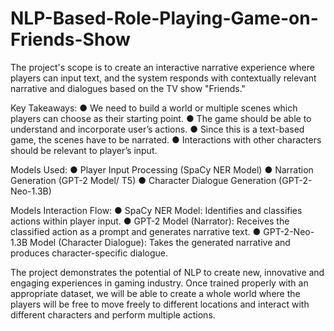 # NLP-Based-Role-Playing-Game-on-Friends-Show
The project's scope is to create an interactive narrative experience where players can input text, and the system responds with contextually relevant narrative and dialogues based on the TV show "Friends."

Key Takeaways:
● We need to build a world or multiple scenes which players can
choose as their starting point.
● The game should be able to understand and incorporate user’s
actions.
● Since this is a text-based game, the scenes have to be narrated.
● Interactions with other characters should be relevant to player’s
input.

Models Used:
● Player Input Processing (SpaCy NER Model)
● Narration Generation (GPT-2 Model/ T5)
● Character Dialogue Generation (GPT-2-Neo-1.3B)

Models Interaction Flow:
● SpaCy NER Model: Identifies and classifies actions within player input.
● GPT-2 Model (Narrator): Receives the classified action as a prompt and generates narrative text.
● GPT-2-Neo-1.3B Model (Character Dialogue): Takes the generated narrative and produces character-specific dialogue.

The project demonstrates the potential of NLP to create new, innovative and engaging experiences in gaming industry. Once trained properly with an appropriate dataset, we will be able to create a whole world where the players will be free to move freely to different locations and interact with different characters and perform multiple actions.
 

